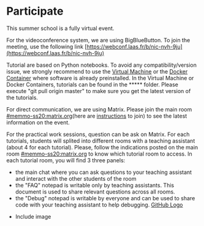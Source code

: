 # Participate

This summer school is a fully virtual event.

For the videoconference system, we are using BigBlueButton. To join the meeting, use the following link [https://webconf.laas.fr/b/nic-nvh-9ju](https://webconf.laas.fr/b/nic-nvh-9ju)

Tutorial are based on Python notebooks. To avoid any compatibility/version issue, we strongly recommend to use the [Virtual Machine]() or the [Docker Container]() where software is already preinstalled. In the Virtual Machine or Docker Containers, tutorials can be found in the ***** folder. Please execute "git pull origin master" to make sure you get the latest version of the tutorials.

For direct communication, we are using Matrix. Please join the main room [#memmo-ss20:matrix.org](https://matrix.to/#/#memmo-ss20:matrix.org)(here are [instructions](/summer-school/matrix) to join) to see the latest information on the event.

For the practical work sessions, question can be ask on Matrix. For each tutorials, students will splited into different rooms with a teaching assistant (about 4 for each tutorial). Please, follow the indications posted on the main room [#memmo-ss20:matrix.org](https://matrix.to/#/#memmo-ss20:matrix.org) to know which tutorial room to access. In each tutorial room, you will find 3 three panels:
- the main chat where you can ask questions to your teaching assistant and interact with the other students of the room
- the "FAQ" notepad is writable only by teaching assistants. This document is used to share relevant questions across all rooms.
- the "Debug" notepad is writable by everyone and can be used to share code with your teaching assistant to help debugging.
[GitHub Logo](/summer-school/riot_tutorial_setup.png)
+ Include image
